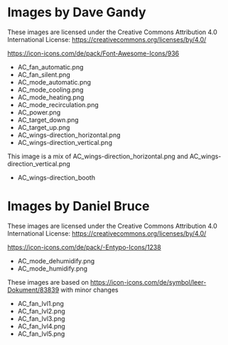 # Images by Dave Gandy
These images are licensed under the Creative Commons Attribution 4.0 International License: https://creativecommons.org/licenses/by/4.0/

https://icon-icons.com/de/pack/Font-Awesome-Icons/936
* AC_fan_automatic.png
* AC_fan_silent.png
* AC_mode_automatic.png
* AC_mode_cooling.png
* AC_mode_heating.png
* AC_mode_recirculation.png
* AC_power.png
* AC_target_down.png
* AC_target_up.png
* AC_wings-direction_horizontal.png
* AC_wings-direction_vertical.png

This image is a mix of AC_wings-direction_horizontal.png and AC_wings-direction_vertical.png

* AC_wings-direction_booth

# Images by Daniel Bruce
These images are licensed under the Creative Commons Attribution 4.0 International License: https://creativecommons.org/licenses/by/4.0/

https://icon-icons.com/de/pack/-Entypo-Icons/1238
* AC_mode_dehumidify.png
* AC_mode_humidify.png

These images are based on https://icon-icons.com/de/symbol/leer-Dokument/83839 with minor changes

* AC_fan_lvl1.png
* AC_fan_lvl2.png
* AC_fan_lvl3.png
* AC_fan_lvl4.png
* AC_fan_lvl5.png

